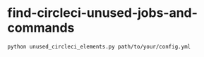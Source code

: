 # find-circleci-unused-jobs-and-commands

```bash
python unused_circleci_elements.py path/to/your/config.yml
```
